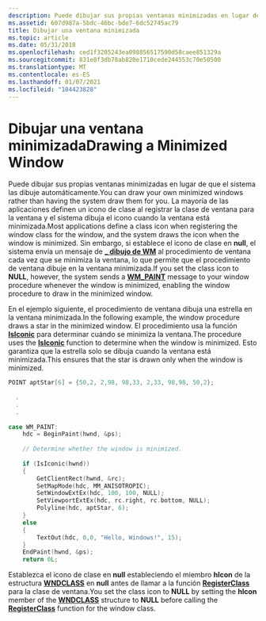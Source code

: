 ```yaml
---
description: Puede dibujar sus propias ventanas minimizadas en lugar de que el sistema las dibuje automáticamente.
ms.assetid: 607d987a-5bdc-46bc-bde7-6dc52745ac79
title: Dibujar una ventana minimizada
ms.topic: article
ms.date: 05/31/2018
ms.openlocfilehash: ced1f3205243ea098856517590d58caee851329a
ms.sourcegitcommit: 831e8f3db78ab820e1710cede244553c70e50500
ms.translationtype: MT
ms.contentlocale: es-ES
ms.lasthandoff: 01/07/2021
ms.locfileid: "104423828"
---
```

# <a name="drawing-a-minimized-window"></a><span data-ttu-id="7b1df-103">Dibujar una ventana minimizada</span><span class="sxs-lookup"><span data-stu-id="7b1df-103">Drawing a Minimized Window</span></span>

<span data-ttu-id="7b1df-104">Puede dibujar sus propias ventanas minimizadas en lugar de que el sistema las dibuje automáticamente.</span><span class="sxs-lookup"><span data-stu-id="7b1df-104">You can draw your own minimized windows rather than having the system draw them for you.</span></span> <span data-ttu-id="7b1df-105">La mayoría de las aplicaciones definen un icono de clase al registrar la clase de ventana para la ventana y el sistema dibuja el icono cuando la ventana está minimizada.</span><span class="sxs-lookup"><span data-stu-id="7b1df-105">Most applications define a class icon when registering the window class for the window, and the system draws the icon when the window is minimized.</span></span> <span data-ttu-id="7b1df-106">Sin embargo, si establece el icono de clase en **null**, el sistema envía un mensaje de [**\_ dibujo de WM**](wm-paint.md) al procedimiento de ventana cada vez que se minimiza la ventana, lo que permite que el procedimiento de ventana dibuje en la ventana minimizada.</span><span class="sxs-lookup"><span data-stu-id="7b1df-106">If you set the class icon to **NULL**, however, the system sends a [**WM\_PAINT**](wm-paint.md) message to your window procedure whenever the window is minimized, enabling the window procedure to draw in the minimized window.</span></span>

<span data-ttu-id="7b1df-107">En el ejemplo siguiente, el procedimiento de ventana dibuja una estrella en la ventana minimizada.</span><span class="sxs-lookup"><span data-stu-id="7b1df-107">In the following example, the window procedure draws a star in the minimized window.</span></span> <span data-ttu-id="7b1df-108">El procedimiento usa la función [**IsIconic**](/windows/win32/api/winuser/nf-winuser-isiconic) para determinar cuándo se minimiza la ventana.</span><span class="sxs-lookup"><span data-stu-id="7b1df-108">The procedure uses the [**IsIconic**](/windows/win32/api/winuser/nf-winuser-isiconic) function to determine when the window is minimized.</span></span> <span data-ttu-id="7b1df-109">Esto garantiza que la estrella solo se dibuja cuando la ventana está minimizada.</span><span class="sxs-lookup"><span data-stu-id="7b1df-109">This ensures that the star is drawn only when the window is minimized.</span></span>


```C++
POINT aptStar[6] = {50,2, 2,98, 98,33, 2,33, 98,98, 50,2}; 
 
  . 
  . 
  . 
 
case WM_PAINT: 
    hdc = BeginPaint(hwnd, &ps); 
 
    // Determine whether the window is minimized.  
 
    if (IsIconic(hwnd)) 
    { 
        GetClientRect(hwnd, &rc); 
        SetMapMode(hdc, MM_ANISOTROPIC); 
        SetWindowExtEx(hdc, 100, 100, NULL); 
        SetViewportExtEx(hdc, rc.right, rc.bottom, NULL); 
        Polyline(hdc, aptStar, 6); 
    } 
    else 
    { 
        TextOut(hdc, 0,0, "Hello, Windows!", 15); 
    } 
    EndPaint(hwnd, &ps); 
    return 0L; 
```



<span data-ttu-id="7b1df-110">Establezca el icono de clase en **null** estableciendo el miembro **hIcon** de la estructura [**WNDCLASS**](/windows/win32/api/winuser/ns-winuser-wndclassa) en **null** antes de llamar a la función [**RegisterClass**](/windows/win32/api/winuser/nf-winuser-registerclassa) para la clase de ventana.</span><span class="sxs-lookup"><span data-stu-id="7b1df-110">You set the class icon to **NULL** by setting the **hIcon** member of the [**WNDCLASS**](/windows/win32/api/winuser/ns-winuser-wndclassa) structure to **NULL** before calling the [**RegisterClass**](/windows/win32/api/winuser/nf-winuser-registerclassa) function for the window class.</span></span>

 

 

